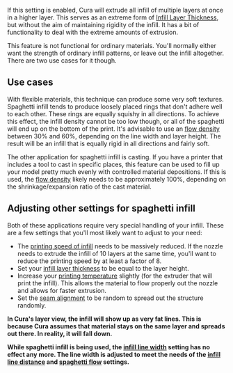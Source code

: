 If this setting is enabled, Cura will extrude all infill of multiple layers at once in a higher layer. This serves as an extreme form of [Infill Layer Thickness](infill_sparse_thickness.md), but without the aim of maintaining rigidity of the infill. It has a bit of functionality to deal with the extreme amounts of extrusion.

This feature is not functional for ordinary materials. You'll normally either want the strength of ordinary infill patterns, or leave out the infill altogether. There are two use cases for it though.

Use cases
----
With flexible materials, this technique can produce some very soft textures. Spaghetti infill tends to produce loosely placed rings that don't adhere well to each other. These rings are equally squishy in all directions. To achieve this effect, the infill density cannot be too low though, or all of the spaghetti will end up on the bottom of the print. It's advisable to use an [flow density](spaghetti_flow.md) between 30% and 60%, depending on the line width and layer height. The result will be an infill that is equally rigid in all directions and fairly soft.

The other application for spaghetti infill is casting. If you have a printer that includes a tool to cast in specific places, this feature can be used to fill up your model pretty much evenly with controlled material depositions. If this is used, the [flow density](spaghetti_flow.md) likely needs to be approximately 100%, depending on the shrinkage/expansion ratio of the cast material.

Adjusting other settings for spaghetti infill
----
Both of these applications require very special handling of your infill. These are a few settings that you'll most likely want to adjust to your need:
* The [printing speed of infill](speed_infill.md) needs to be massively reduced. If the nozzle needs to extrude the infill of 10 layers at the same time, you'll want to reduce the printing speed by at least a factor of 8.
* Set your [infill layer thickness](infill_sparse_thickness.md) to be equal to the layer height.
* Increase your [printing temperature](material_print_temperature.md) slightly (for the extruder that will print the infill). This allows the material to flow properly out the nozzle and allows for faster extrusion.
* Set the [seam alignment](z_seam_type.md) to be random to spread out the structure randomly.

**In Cura's layer view, the infill will show up as very fat lines. This is because Cura assumes that material stays on the same layer and spreads out there. In reality, it will fall down.**

**While spaghetti infill is being used, the [infill line width](infill_line_width.md) setting has no effect any more. The line width is adjusted to meet the needs of the [infill line distance](infill_line_distance.md) and [spaghetti flow](spaghetti_flow.md) settings.**
